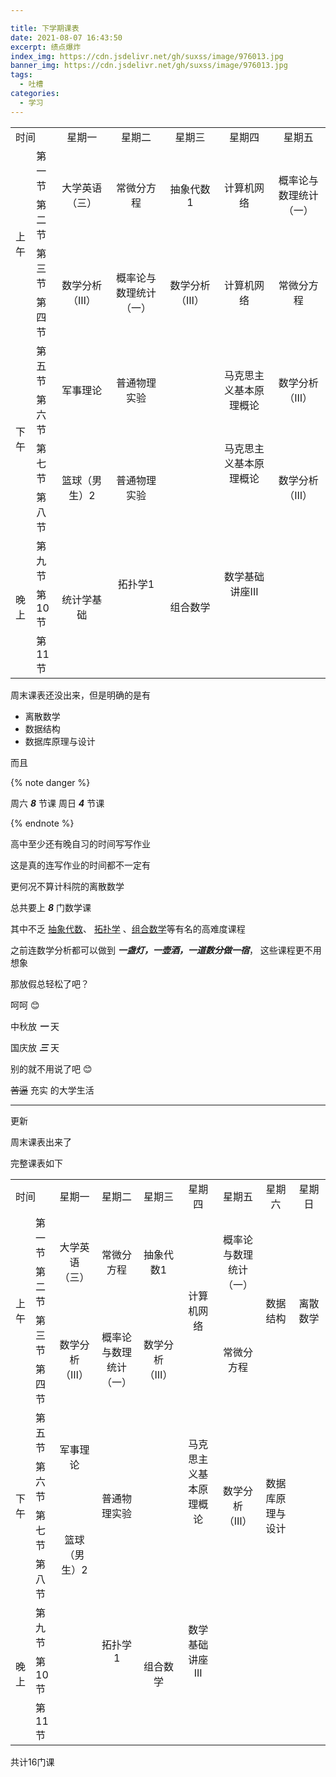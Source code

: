 ```yaml
---

title: 下学期课表
date: 2021-08-07 16:43:50
excerpt: 绩点爆炸
index_img: https://cdn.jsdelivr.net/gh/suxss/image/976013.jpg
banner_img: https://cdn.jsdelivr.net/gh/suxss/image/976013.jpg
tags:
  - 吐槽
categories:
  - 学习
---
```




<table>
    <tr>
		<td colspan="2" rowspan="1" style="width:2%;">时间</td><td align="center" style="width:14%;">星期一</td><td align="center" style="width:14%;">星期二</td><td align="center" style="width:14%;">星期三</td><td align="center" style="width:14%;">星期四</td><td align="center" style="width:14%;">星期五</td>
        </tr><tr style="height:50px;">
		<td rowspan="4" style="width:1%;">上午</td><td style="width:1%;">第一节</td><td align="center" rowspan="2" style="width:7%;">大学英语（三）</td><td align="center" rowspan="2" style="width:7%;">常微分方程</td><td align="center" rowspan="2" style="width:7%;">抽象代数1</td><td align="center" rowspan="2" style="width:7%;">计算机网络</td><td align="center" rowspan="2" style="width:7%;">概率论与数理统计（一）</td>
	</tr><tr style="height:50px;">
		<td>第二节</td>
	</tr><tr style="height:50px;">
		<td>第三节</td><td align="center" rowspan="2">数学分析（Ⅲ）</td><td align="center" rowspan="2">概率论与数理统计（一）</td><td align="center" rowspan="2">数学分析（Ⅲ）</td><td align="center" rowspan="2">计算机网络</td><td align="center" rowspan="2">常微分方程</td>
	</tr><tr style="height:50px;">
		<td>第四节</td>
	</tr><tr style="height:50px;">
		<td rowspan="4" style="width:1%;">下午</td><td>第五节</td><td align="center" rowspan="2">军事理论</td><td align="center" rowspan="2">普通物理实验</td><td align="center">&nbsp;</td><td align="center" rowspan="2">马克思主义基本原理概论</td><td align="center" rowspan="2">数学分析（Ⅲ）</td>
	</tr><tr style="height:50px;">
		<td>第六节</td><td align="center">&nbsp;</td>
	</tr><tr style="height:50px;">
		<td>第七节</td><td align="center" rowspan="2">篮球（男生）2</td><td align="center" rowspan="2">普通物理实验</td><td align="center">&nbsp;</td><td align="center">马克思主义基本原理概论</td><td align="center" rowspan="2">数学分析（Ⅲ）</td>
	</tr><tr style="height:50px;">
		<td>第八节</td><td align="center">&nbsp;</td><td align="center">&nbsp;</td>
	</tr><tr style="height:50px;">
		<td rowspan="3" style="width:1%;">晚上</td><td>第九节</td><td align="center" rowspan="3">统计学基础</td><td align="center" rowspan="2">拓扑学1</td><td align="center" rowspan="3">组合数学</td><td align="center" rowspan="2">数学基础讲座III</td><td align="center">&nbsp;</td>
	</tr><tr style="height:50px;">
		<td>第10节</td><td align="center">&nbsp;</td>
	</tr><tr style="height:50px;">
		<td>第11节</td><td align="center">&nbsp;</td><td align="center">&nbsp;</td><td align="center">&nbsp;</td>
	</tr>
</table>




周末课表还没出来，但是明确的是有

- 离散数学
- 数据结构
- 数据库原理与设计

而且

{% note danger %}

周六 ***8*** 节课 周日 ***4*** 节课

{% endnote %}

高中至少还有晚自习的时间写写作业

这是真的连写作业的时间都不一定有

更何况不算计科院的离散数学

总共要上 ***8*** 门数学课

其中不乏 <u>抽象代数</u>、 <u>拓扑学</u> 、<u>组合数学</u>等有名的高难度课程

之前连数学分析都可以做到 ***一盏灯，一壶酒，一道数分做一宿***， 这些课程更不用想象

那放假总轻松了吧？

呵呵 😊

中秋放 ***一*** 天

国庆放 ***三*** 天

别的就不用说了吧 😊



~~苦逼~~ 充实 的大学生活



---

更新

周末课表出来了

完整课表如下

<table>
    <tr>
		<td colspan="2" rowspan="1" style="width:2%;">时间</td><td align="center" style="width:14%;">星期一</td><td align="center" style="width:14%;">星期二</td><td align="center" style="width:14%;">星期三</td><td align="center" style="width:14%;">星期四</td><td align="center" style="width:14%;">
		星期五</td>
        <td align="center" style="width:14%;">星期六</td>
        <td align="center" style="width:14%;">星期日</td>
        </tr><tr style="height:50px;">
		<td rowspan="4" style="width:1%;">上午</td><td style="width:1%;">第一节</td><td align="center" rowspan="2" style="width:7%;">大学英语（三）</td><td align="center" rowspan="2" style="width:7%;">常微分方程</td><td align="center" rowspan="2" style="width:7%;">抽象代数1</td>
		<td align="center" rowspan="4" style="width:7%;">计算机网络</td><td align="center" rowspan="2" style="width:7%;">
		概率论与数理统计（一）</td>
		<td align="center" rowspan="4" style="width:7%;">数据结构</td>
		<td align="center" rowspan="4" style="width:7%;">离散数学</td>
	</tr><tr style="height:50px;">
		<td>第二节</td>
	</tr><tr style="height:50px;">
		<td>第三节</td><td align="center" rowspan="2">数学分析（Ⅲ）</td><td align="center" rowspan="2">概率论与数理统计（一）</td><td align="center" rowspan="2">数学分析（Ⅲ）</td><td align="center" rowspan="2">
		常微分方程</td>
	</tr><tr style="height:50px;">
		<td>第四节</td>
	</tr><tr style="height:50px;">
		<td rowspan="4" style="width:1%;">下午</td><td>第五节</td><td align="center" rowspan="2">军事理论</td>
		<td align="center" rowspan="4">普通物理实验</td>
		<td align="center" rowspan="4">　</td><td align="center" rowspan="3">马克思主义基本原理概论　</td>
		<td align="center" rowspan="4">数学分析（Ⅲ）</td>
		<td align="center" rowspan="4">数据库原理与设计</td>
		<td align="center" rowspan="7">　</td>
	</tr><tr style="height:50px;">
		<td>第六节</td>
	</tr><tr style="height:50px;">
		<td>第七节</td><td align="center" rowspan="2">篮球（男生）2</td>
	</tr><tr style="height:50px;">
		<td>第八节</td><td align="center">　</td>
	</tr><tr style="height:50px;">
		<td rowspan="3" style="width:1%;">晚上</td><td>第九节</td><td align="center" rowspan="3"></td><td align="center" rowspan="2">拓扑学1</td><td align="center" rowspan="3">组合数学</td><td align="center" rowspan="2">数学基础讲座III</td>
		<td align="center" rowspan="3">　</td>
		<td align="center" rowspan="3">　</td>
	</tr><tr style="height:50px;">
		<td>第10节</td>
	</tr><tr style="height:50px;">
		<td>第11节</td><td align="center">　</td><td align="center">　</td>
	</tr>
</table>

共计16门课

